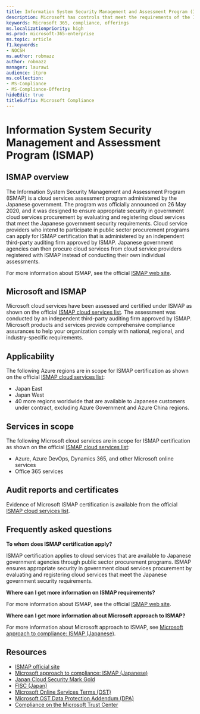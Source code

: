 ```yaml
---
title: Information System Security Management and Assessment Program (ISMAP)
description: Microsoft has controls that meet the requirements of the Information System Security Management and Assessment Program (ISMAP).
keywords: Microsoft 365, compliance, offerings
ms.localizationpriority: high
ms.prod: microsoft-365-enterprise
ms.topic: article
f1.keywords:
- NOCSH
ms.author: robmazz
author: robmazz
manager: laurawi
audience: itpro
ms.collection:
- MS-Compliance
- MS-Compliance-Offering
hideEdit: true
titleSuffix: Microsoft Compliance
---
```


# Information System Security Management and Assessment Program (ISMAP)

## ISMAP overview

The Information System Security Management and Assessment Program (ISMAP) is a cloud services assessment program administered by the Japanese government. The program was officially announced on 26 May 2020, and it was designed to ensure appropriate security in government cloud services procurement by evaluating and registering cloud services that meet the Japanese government security requirements. Cloud service providers who intend to participate in public sector procurement programs can apply for ISMAP certification that is administered by an independent third-party auditing firm approved by ISMAP. Japanese government agencies can then procure cloud services from cloud service providers registered with ISMAP instead of conducting their own individual assessments.

For more information about ISMAP, see the official [ISMAP web site](https://www.ismap.go.jp/csm).

## Microsoft and ISMAP

Microsoft cloud services have been assessed and certified under ISMAP as shown on the official [ISMAP cloud services list](https://www.ismap.go.jp/csm?id=cloud_service_list). The assessment was conducted by an independent third-party auditing firm approved by ISMAP. Microsoft products and services provide comprehensive compliance assurances to help your organization comply with national, regional, and industry-specific requirements.

## Applicability

The following Azure regions are in scope for ISMAP certification as shown on the official [ISMAP cloud services list](https://www.ismap.go.jp/csm?id=cloud_service_list):

- Japan East
- Japan West
- 40 more regions worldwide that are available to Japanese customers under contract, excluding Azure Government and Azure China regions.

## Services in scope

The following Microsoft cloud services are in scope for ISMAP certification as shown on the official [ISMAP cloud services list](https://www.ismap.go.jp/csm?id=cloud_service_list):

- Azure, Azure DevOps, Dynamics 365, and other Microsoft online services
- Office 365 services

## Audit reports and certificates

Evidence of Microsoft ISMAP certification is available from the official [ISMAP cloud services list](https://www.ismap.go.jp/csm?id=cloud_service_list).

## Frequently asked questions

**To whom does ISMAP certification apply?**

ISMAP certification applies to cloud services that are available to Japanese government agencies through public sector procurement programs. ISMAP ensures appropriate security in government cloud services procurement by evaluating and registering cloud services that meet the Japanese government security requirements.

**Where can I get more information on ISMAP requirements?**

For more information about ISMAP, see the official [ISMAP web site](https://www.ismap.go.jp/csm).

**Where can I get more information about Microsoft approach to ISMAP?**

For more information about Microsoft approach to ISMAP, see [Microsoft approach to compliance: ISMAP (Japanese)](https://www.microsoft.com/ja-jp/mscorp/legal/compliance?activetab=service%3aprimaryr7).

## Resources

- [ISMAP official site](https://www.ismap.go.jp/csm)
- [Microsoft approach to compliance: ISMAP (Japanese)](https://www.microsoft.com/ja-jp/mscorp/legal/compliance?activetab=service%3aprimaryr7)
- [Japan Cloud Security Mark Gold](offering-cs-mark-gold-japan.md)
- [FISC (Japan)](offering-fisc-japan.md)
- [Microsoft Online Services Terms (OST)](https://aka.ms/Online-Services-Terms)
- [Microsoft OST Data Protection Addendum (DPA)](https://aka.ms/DPA)
- [Compliance on the Microsoft Trust Center](https://www.microsoft.com/trust-center/compliance/compliance-overview)
